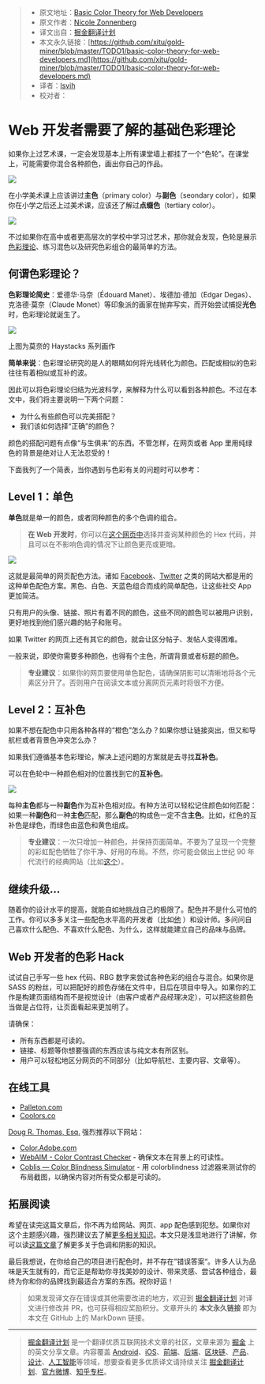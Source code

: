 > * 原文地址：[Basic Color Theory for Web Developers](https://dev.to/nzonnenberg/basic-color-theory-for-web-developers-15a0)
> * 原文作者：[Nicole Zonnenberg](https://dev.to/nzonnenberg)
> * 译文出自：[掘金翻译计划](https://github.com/xitu/gold-miner)
> * 本文永久链接：[https://github.com/xitu/gold-miner/blob/master/TODO1/basic-color-theory-for-web-developers.md](https://github.com/xitu/gold-miner/blob/master/TODO1/basic-color-theory-for-web-developers.md)
> * 译者：[lsvih](https://github.com/lsvih)
> * 校对者：

# Web 开发者需要了解的基础色彩理论

如果你上过艺术课，一定会发现基本上所有课堂墙上都挂了一个“色轮”。在课堂上，可能需要你混合各种颜色，画出你自己的作品。

[![](https://res.cloudinary.com/practicaldev/image/fetch/s--OE8uCwmx--/c_limit%2Cf_auto%2Cfl_progressive%2Cq_auto%2Cw_880/https://thepracticaldev.s3.amazonaws.com/i/cgr160zn3evkbry9h3l7.png)](https://res.cloudinary.com/practicaldev/image/fetch/s--OE8uCwmx--/c_limit%2Cf_auto%2Cfl_progressive%2Cq_auto%2Cw_880/https://thepracticaldev.s3.amazonaws.com/i/cgr160zn3evkbry9h3l7.png)

在小学美术课上应该讲过**主色**（primary color）与**副色**（seondary color），如果你在小学之后还上过美术课，应该还了解过**点缀色**（tertiary color）。

[![](https://res.cloudinary.com/practicaldev/image/fetch/s--jDnCmgm0--/c_limit%2Cf_auto%2Cfl_progressive%2Cq_auto%2Cw_880/https://thepracticaldev.s3.amazonaws.com/i/h1li6xy7lsolpx1pfd7y.jpg)](https://res.cloudinary.com/practicaldev/image/fetch/s--jDnCmgm0--/c_limit%2Cf_auto%2Cfl_progressive%2Cq_auto%2Cw_880/https://thepracticaldev.s3.amazonaws.com/i/h1li6xy7lsolpx1pfd7y.jpg)

不过如果你在高中或者更高层次的学校中学习过艺术，那你就会发现，色轮是展示[色彩理论](https://en.wikipedia.org/wiki/Color_theory)、练习混色以及研究色彩组合的最简单的方法。

## 何谓色彩理论？

**色彩理论简史**：爱德华·马奈（Édouard Manet）、埃德加·德加（Edgar Degas）、克洛德·莫奈（Claude Monet）等印象派的画家在抛弃写实，而开始尝试捕捉**光色**时，色彩理论就诞生了。

[![](https://res.cloudinary.com/practicaldev/image/fetch/s--8liyegSH--/c_limit%2Cf_auto%2Cfl_progressive%2Cq_auto%2Cw_880/https://thepracticaldev.s3.amazonaws.com/i/qg743mrylv8mon76b4z0.jpg)](https://res.cloudinary.com/practicaldev/image/fetch/s--8liyegSH--/c_limit%2Cf_auto%2Cfl_progressive%2Cq_auto%2Cw_880/https://thepracticaldev.s3.amazonaws.com/i/qg743mrylv8mon76b4z0.jpg)  

上图为莫奈的 Haystacks 系列画作

**简单来说**：色彩理论研究的是人的眼睛如何将光线转化为颜色。匹配或相似的色彩往往有着相似或互补的波。

因此可以将色彩理论归结为光波科学，来解释为什么可以看到各种颜色。不过在本文中，我们将主要说明一下两个问题：

*   为什么有些颜色可以完美搭配？
*   我们该如何选择“正确”的颜色？

颜色的搭配问题有点像“与生俱来”的东西。不管怎样，在网页或者 App 里用纯绿色的背景是绝对让人无法忍受的！

下面我列了一个简表，当你遇到与色彩有关的问题时可以参考：

## Level 1：单色

**单色**就是单一的颜色，或者同种颜色的多个色调的组合。

> **在 Web 开发时**，你可以在[这个网页中](https://www.w3schools.com/colors/colors_picker.asp)选择并查询某种颜色的 Hex 代码，并且可以在不影响色调的情况下让颜色更亮或更暗。

[![](https://res.cloudinary.com/practicaldev/image/fetch/s--T_AVlepc--/c_limit%2Cf_auto%2Cfl_progressive%2Cq_auto%2Cw_880/https://thepracticaldev.s3.amazonaws.com/i/48ktxlwm7qq095mkwuoa.jpg)](https://res.cloudinary.com/practicaldev/image/fetch/s--T_AVlepc--/c_limit%2Cf_auto%2Cfl_progressive%2Cq_auto%2Cw_880/https://thepracticaldev.s3.amazonaws.com/i/48ktxlwm7qq095mkwuoa.jpg)

这就是最简单的网页配色方法。诸如 [Facebook](http://facebook.com)、[Twitter](http://twitter.com) 之类的网站大都是用的这种单色配色方案。黑色、白色、天蓝色组合而成的简单配色，让这些社交 App 更加简洁。

只有用户的头像、链接、照片有着不同的颜色，这些不同的颜色可以被用户识别，更好地找到他们感兴趣的帖子和账号。

如果 Twitter 的网页上还有其它的颜色，就会让区分帖子、发帖人变得困难。

一般来说，即使你需要多种颜色，也得有个主色，所谓背景或者标题的颜色。

> **专业建议**：如果你的网页要使用单色配色，请确保阴影可以清晰地将各个元素区分开了。否则用户在阅读文本或分离网页元素时将很不方便。

## Level 2：互补色

如果不想在配色中只用各种各样的“橙色”怎么办？如果你想让链接突出，但又和导航栏或者背景色冲突怎么办？

如果我们遵循基本色彩理论，解决上述问题的方案就是去寻找**互补色**。

可以在色轮中一种颜色相对的位置找到它的**互补色**。

[![](https://res.cloudinary.com/practicaldev/image/fetch/s--laijYZC7--/c_limit%2Cf_auto%2Cfl_progressive%2Cq_auto%2Cw_880/https://thepracticaldev.s3.amazonaws.com/i/3fj00kbhg6s8nqpm3ut9.jpg)](https://res.cloudinary.com/practicaldev/image/fetch/s--laijYZC7--/c_limit%2Cf_auto%2Cfl_progressive%2Cq_auto%2Cw_880/https://thepracticaldev.s3.amazonaws.com/i/3fj00kbhg6s8nqpm3ut9.jpg)

每种**主色**都与一种**副色**作为互补色相对应。有种方法可以轻松记住颜色如何匹配：如果一种**副色**和一种**主色**匹配，那么**副色**的构成色一定不含**主色**。比如，红色的互补色是绿色，而绿色由蓝色和黄色组成。

> **专业建议**：一次只增加一种颜色，并保持页面简单。不要为了呈现一个完整的彩虹配色牺牲了你干净、好用的布局。不然，你可能会做出上世纪 90 年代流行的经典网站（比如[这个](https://spacejam.com/)）。

## 继续升级...

随着你的设计水平的提高，就能自如地挑战自己的极限了。配色并不是什么可怕的工作。你可以多多关注一些配色水平高的开发者（比如[他](https://www.alispit.tel/#/) ）和设计师。多问问自己喜欢什么配色、不喜欢什么配色、为什么，这样就能建立自己的品味与品牌。

## Web 开发者的色彩 Hack

试试自己手写一些 hex 代码、RBG 数字来尝试各种色彩的组合与混合。如果你是 SASS 的粉丝，可以把配好的颜色存储在文件中，日后在项目中导入。如果你的工作是构建页面结构而不是视觉设计（由客户或者产品经理决定），可以把这些颜色当做是占位符，让页面看起来更加明了。

请确保：

*   所有东西都是可读的。
*   链接、标题等你想要强调的东西应该与纯文本有所区别。
*   用户可以轻松地区分网页的不同部分（比如导航栏、主要内容、文章等）。

## 在线工具

*   [Palleton.com](http://paletton.com/)
*   [Coolors.co](https://coolors.co/)

[Doug R. Thomas, Esq.](https://dev.to/ferkungamaboobo) 强烈推荐以下网站：

*   [Color.Adobe.com](https://color.adobe.com/)
*   [WebAIM - Color Contrast Checker](https://webaim.org/resources/contrastchecker/) \- 确保文本在背景上的可读性。
*   [Coblis — Color Blindness Simulator](https://www.color-blindness.com/coblis-color-blindness-simulator/) - 用 colorblindness 过滤器来测试你的布局截图，以确保内容对所有受众都是可读的。

## 拓展阅读

希望在读完这篇文章后，你不再为给网站、网页、app 配色感到犯愁。如果你对这个主题感兴趣，强烈建议去了解[更多相关知识](https://www.colormatters.com/color-and-design/basic-color-theory)。本文只是浅显地进行了讲解，你可以读[这篇文章](https://99designs.com/blog/tips/the-7-step-guide-to-understanding-color-theory/)了解更多关于色调和阴影的知识。

最后我想说，在你给自己的项目进行配色时，并不存在”错误答案“。许多人认为品味是天生就有的，而它正是帮助你寻找美妙的设计、带来灵感、尝试各种组合，最终为你和你的品牌找到最适合方案的东西。祝你好运！

> 如果发现译文存在错误或其他需要改进的地方，欢迎到 [掘金翻译计划](https://github.com/xitu/gold-miner) 对译文进行修改并 PR，也可获得相应奖励积分。文章开头的 **本文永久链接** 即为本文在 GitHub 上的 MarkDown 链接。

---

> [掘金翻译计划](https://github.com/xitu/gold-miner) 是一个翻译优质互联网技术文章的社区，文章来源为 [掘金](https://juejin.im) 上的英文分享文章。内容覆盖 [Android](https://github.com/xitu/gold-miner#android)、[iOS](https://github.com/xitu/gold-miner#ios)、[前端](https://github.com/xitu/gold-miner#前端)、[后端](https://github.com/xitu/gold-miner#后端)、[区块链](https://github.com/xitu/gold-miner#区块链)、[产品](https://github.com/xitu/gold-miner#产品)、[设计](https://github.com/xitu/gold-miner#设计)、[人工智能](https://github.com/xitu/gold-miner#人工智能)等领域，想要查看更多优质译文请持续关注 [掘金翻译计划](https://github.com/xitu/gold-miner)、[官方微博](http://weibo.com/juejinfanyi)、[知乎专栏](https://zhuanlan.zhihu.com/juejinfanyi)。
